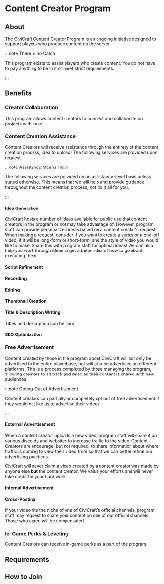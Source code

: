 # Content Creator Program

## About
The CiviCraft Content Creator Program is an ongoing initiative designed to support players who produce content on the server.


:::note There is no Catch

This program exists to assist players who create content. You do not have to pay anything to be in it or meet strict requirements.

:::
## Benefits
### Creator Collaboration
This program allows content creators to connect and collaborate on projects with ease.

### Content Creation Assistance
Content Creators will receive assistance through the entirety of the content creation process, idea to upload! The following services are provided upon request.

:::note Assistance Means Help!

The following services are provided on an assistance-level basis unless stated otherwise. This means that we will help and provide guidance throughout the content creation process, not do it all for you.

:::

#### Idea Generation
CiviCraft hosts a number of ideas available for public use that content creators in the program or not may take advantage of. However, program staff can provide personalized ideas based on a content creator's request. When making a request, consider if you want to create a series or a one-off video, if it will be long-form or short-form, and the style of video you would like to make. Share this with program staff for optimal ideas! We can also help you work through ideas to get a better idea of how to go about executing them.
#### Script Refinement
#### Recording
#### Editing
#### Thumbnail Creation
#### Title & Description Writing
Titles and description can be hard
#### SEO Optimization
### Free Advertisement
Content created by those in the program about CiviCraft will not only be advertised to the entire playerbase, but will also be advertised on different platforms. This is a process completed by those managing the program, allowing creators to sit back and relax as their content is shared with new audiences. 

:::note Opting-Out of Advertisement

Content creators can partially or completely opt out of free advertisement if they would not like us to advertise their videos.

:::

#### External Advertisement
When a content creator uploads a new video, program staff will share it on various discords and websites to increase traffic to the video. Content Creators are encourage, but not required, to share information about where traffic is coming to view their video from so that we can better refine our advertising practices.

CiviCraft will never claim a video created by a content creator was made by anyone else **but** the content creator. We value your efforts and will never take credit for your hard work!

#### Internal Advertisement
#### Cross-Posting
If your video fits the niche of one of CiviCraft's official channels, program staff may request to share your content on one of our official channels. Those who agree will be compensated.
### In-Game Perks & Leveling
Content Creators can receive in-game perks as a part of the program.
## Requirements
## How to Join
